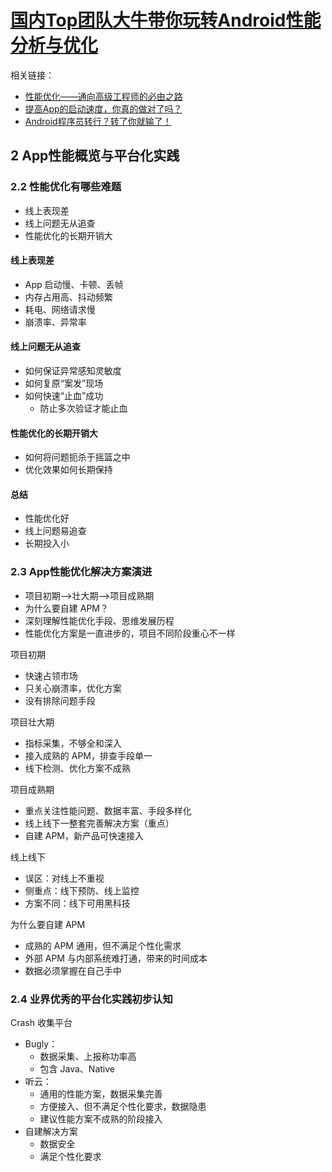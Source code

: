 # [国内Top团队大牛带你玩转Android性能分析与优化](https://coding.imooc.com/class/308.html#Anchor)

相关链接：

- [性能优化——通向高级工程师的必由之路](https://www.imooc.com/article/271497)
- [提高App的启动速度，你真的做对了吗？](https://www.imooc.com/article/281841)
- [Android程序员转行？转了你就输了！](https://www.imooc.com/article/283403)

## 2 App性能概览与平台化实践

### 2.2 性能优化有哪些难题

- 线上表现差
- 线上问题无从追查
- 性能优化的长期开销大

#### 线上表现差

- App 启动慢、卡顿、丢帧
- 内存占用高、抖动频繁
- 耗电、网络请求慢
- 崩溃率、异常率

#### 线上问题无从追查

- 如何保证异常感知灵敏度
- 如何复原“案发”现场
- 如何快速“止血”成功
  - 防止多次验证才能止血

#### 性能优化的长期开销大

- 如何将问题扼杀于摇篮之中
- 优化效果如何长期保持

#### 总结

- 性能优化好
- 线上问题易追查
- 长期投入小

### 2.3 App性能优化解决方案演进

- 项目初期-->壮大期-->项目成熟期
- 为什么要自建 APM？
- 深刻理解性能优化手段、思维发展历程
- 性能优化方案是一直进步的，项目不同阶段重心不一样

项目初期

- 快速占领市场
- 只关心崩溃率，优化方案
- 没有排除问题手段

项目壮大期

- 指标采集，不够全和深入
- 接入成熟的 APM，排查手段单一
- 线下检测、优化方案不成熟

项目成熟期

- 重点关注性能问题、数据丰富、手段多样化
- 线上线下一整套完善解决方案（重点）
- 自建 APM，新产品可快速接入

线上线下

- 误区：对线上不重视
- 侧重点：线下预防、线上监控
- 方案不同：线下可用黑科技

为什么要自建 APM

- 成熟的 APM 通用，但不满足个性化需求
- 外部 APM 与内部系统难打通，带来的时间成本
- 数据必须掌握在自己手中

### 2.4 业界优秀的平台化实践初步认知

Crash 收集平台

- Bugly：
  - 数据采集、上报称功率高
  - 包含 Java、Native
- 听云：
  - 通用的性能方案，数据采集完善
  - 方便接入、但不满足个性化要求，数据隐患
  - 建议性能方案不成熟的阶段接入
- 自建解决方案
  - 数据安全
  - 满足个性化要求